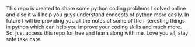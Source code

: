 This repo is created to share some python coding problems I solved online and also it will help you guys understand concepts of python more easily. In future I will be providing you all the notes of some of the interesting things in python which can help you improve your coding skills and much more. So, just access this repo for free and learn along with me. Love you all, stay safe take care.